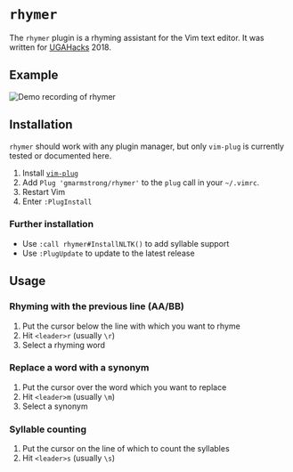 # `rhymer`

The `rhymer` plugin is a rhyming assistant for the Vim text editor. It was
written for [UGAHacks](http://ugahacks.com/) 2018.

## Example

![Demo recording of rhymer](https://i.imgur.com/eAKCKSR.gif)

## Installation

`rhymer` should work with any plugin manager, but only `vim-plug` is currently
tested or documented here.

1. Install [`vim-plug`](https://github.com/junegunn/vim-plug)
2. Add `Plug 'gmarmstrong/rhymer'` to the `plug` call in your `~/.vimrc`.
3. Restart Vim
4. Enter `:PlugInstall`

### Further installation

* Use `:call rhymer#InstallNLTK()` to add syllable support
* Use `:PlugUpdate` to update to the latest release

## Usage

### Rhyming with the previous line (AA/BB)

1. Put the cursor below the line with which you want to rhyme
2. Hit `<leader>r` (usually `\r`)
3. Select a rhyming word

### Replace a word with a synonym

1. Put the cursor over the word which you want to replace
2. Hit `<leader>m` (usually `\m`)
3. Select a synonym

### Syllable counting

1. Put the cursor on the line of which to count the syllables
2. Hit `<leader>s` (usually `\s`)
